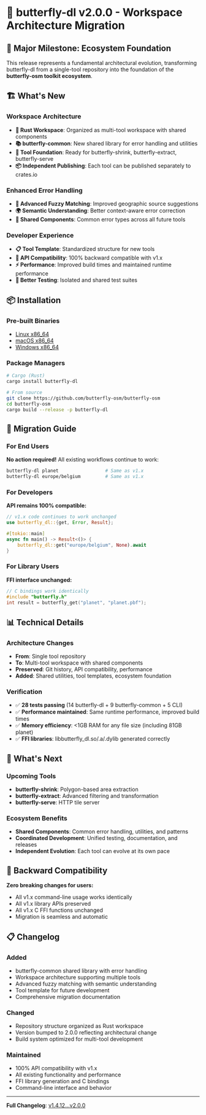 # 🚀 butterfly-dl v2.0.0 - Workspace Architecture Migration

## 🌟 Major Milestone: Ecosystem Foundation

This release represents a fundamental architectural evolution, transforming butterfly-dl from a single-tool repository into the foundation of the **butterfly-osm toolkit ecosystem**.

## 🏗️ What's New

### Workspace Architecture
- **🔧 Rust Workspace**: Organized as multi-tool workspace with shared components
- **📚 butterfly-common**: New shared library for error handling and utilities  
- **🎯 Tool Foundation**: Ready for butterfly-shrink, butterfly-extract, butterfly-serve
- **📦 Independent Publishing**: Each tool can be published separately to crates.io

### Enhanced Error Handling
- **🧠 Advanced Fuzzy Matching**: Improved geographic source suggestions
- **🌍 Semantic Understanding**: Better context-aware error correction
- **🔄 Shared Components**: Common error types across all future tools

### Developer Experience
- **📋 Tool Template**: Standardized structure for new tools
- **🤝 API Compatibility**: 100% backward compatible with v1.x
- **⚡ Performance**: Improved build times and maintained runtime performance
- **🧪 Better Testing**: Isolated and shared test suites

## 📦 Installation

### Pre-built Binaries
- [Linux x86_64](https://github.com/butterfly-osm/butterfly-osm/releases/download/v2.0.0/butterfly-dl-v2.0.0-x86_64-linux.tar.gz)
- [macOS x86_64](https://github.com/butterfly-osm/butterfly-osm/releases/download/v2.0.0/butterfly-dl-v2.0.0-x86_64-macos.tar.gz)
- [Windows x86_64](https://github.com/butterfly-osm/butterfly-osm/releases/download/v2.0.0/butterfly-dl-v2.0.0-x86_64-windows.zip)

### Package Managers
```bash
# Cargo (Rust)
cargo install butterfly-dl

# From source
git clone https://github.com/butterfly-osm/butterfly-osm
cd butterfly-osm
cargo build --release -p butterfly-dl
```

## 🔄 Migration Guide

### For End Users
**No action required!** All existing workflows continue to work:
```bash
butterfly-dl planet                 # Same as v1.x
butterfly-dl europe/belgium         # Same as v1.x
```

### For Developers
**API remains 100% compatible:**
```rust
// v1.x code continues to work unchanged
use butterfly_dl::{get, Error, Result};

#[tokio::main]
async fn main() -> Result<()> {
    butterfly_dl::get("europe/belgium", None).await
}
```

### For Library Users
**FFI interface unchanged:**
```c
// C bindings work identically
#include "butterfly.h"
int result = butterfly_get("planet", "planet.pbf");
```

## 📊 Technical Details

### Architecture Changes
- **From**: Single tool repository
- **To**: Multi-tool workspace with shared components
- **Preserved**: Git history, API compatibility, performance
- **Added**: Shared utilities, tool templates, ecosystem foundation

### Verification
- ✅ **28 tests passing** (14 butterfly-dl + 9 butterfly-common + 5 CLI)
- ✅ **Performance maintained**: Same runtime performance, improved build times
- ✅ **Memory efficiency**: <1GB RAM for any file size (including 81GB planet)
- ✅ **FFI libraries**: libbutterfly_dl.so/.a/.dylib generated correctly

## 🚀 What's Next

### Upcoming Tools
- **butterfly-shrink**: Polygon-based area extraction
- **butterfly-extract**: Advanced filtering and transformation  
- **butterfly-serve**: HTTP tile server

### Ecosystem Benefits
- **Shared Components**: Common error handling, utilities, and patterns
- **Coordinated Development**: Unified testing, documentation, and releases
- **Independent Evolution**: Each tool can evolve at its own pace

## 🤝 Backward Compatibility

**Zero breaking changes for users:**
- All v1.x command-line usage works identically
- All v1.x library APIs preserved
- All v1.x C FFI functions unchanged
- Migration is seamless and automatic

## 📋 Changelog

### Added
- butterfly-common shared library with error handling
- Workspace architecture supporting multiple tools
- Advanced fuzzy matching with semantic understanding
- Tool template for future development
- Comprehensive migration documentation

### Changed  
- Repository structure organized as Rust workspace
- Version bumped to 2.0.0 reflecting architectural change
- Build system optimized for multi-tool development

### Maintained
- 100% API compatibility with v1.x
- All existing functionality and performance
- FFI library generation and C bindings
- Command-line interface and behavior

---

**Full Changelog**: [v1.4.12...v2.0.0](https://github.com/butterfly-osm/butterfly-osm/compare/v1.4.12...v2.0.0)